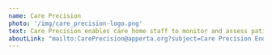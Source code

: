 ```yaml
---
name: Care Precision
photo: '/img/care_precision-logo.png'
text: Care Precision enables care home staff to monitor and assess patient deterioration. NEWS2, DENWIS, Sepsis screening and infection control support tools empower staff to make informed care decisions, reducing the need for resident transfers. Support and implementation services are available from our Apperta Partner <a href='https://www.opusvl.com/nhs' target="_blank">OpusVL</a>
aboutLink: "mailto:CarePrecision@apperta.org?subject=Care Precision Enquiry"
---
```

